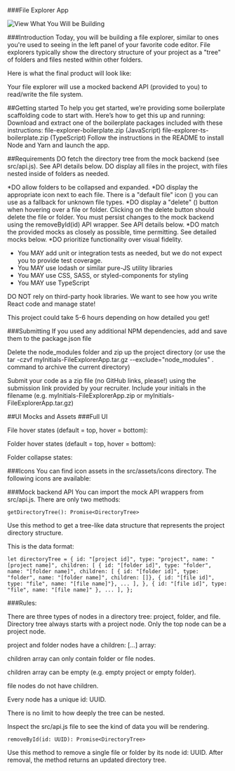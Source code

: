 
###File Explorer App

![View What You Will be Building](https://drive.google.com/file/d/1o6fBiUzHlDeKni4ng4FrkIv4k4Ragus8/view?usp=sharing)



###Introduction
Today, you will be building a file explorer, similar to ones you're used to seeing in the left panel of your favorite code editor. File explorers typically show the directory structure of your project as a "tree" of folders and files nested within other folders.

Here is what the final product will look like:

Your file explorer will use a mocked backend API (provided to you) to read/write the file system.

##Getting started
To help you get started, we’re providing some boilerplate scaffolding code to start with. Here’s how to get this up and running:
Download and extract one of the boilerplate packages included with these instructions:
file-explorer-boilerplate.zip (JavaScript)
file-explorer-ts-boilerplate.zip (TypeScript)
Follow the instructions in the README to install Node and Yarn and launch the app.

##Requirements
DO fetch the directory tree from the mock backend (see src/api.js). See API details below.
DO display all files in the project, with files nested inside of folders as needed.

*DO allow folders to be collapsed and expanded.
*DO display the appropriate icon next to each file. There is a "default file" icon () you can use as a fallback for unknown file types.
*DO display a "delete" () button when hovering over a file or folder. Clicking on the delete button should delete the file or folder. You must persist changes to the mock backend using the removeById(id)  API wrapper. See API details below.
*DO match the provided mocks as closely as possible, time permitting. See detailed mocks below. 
*DO prioritize functionality over visual fidelity.

- You MAY add unit or integration tests as needed, but we do not expect you to provide test coverage.
- You MAY use lodash or similar pure-JS utility libraries
- You MAY use CSS, SASS, or styled-components for styling
- You MAY use TypeScript

DO NOT rely on third-party hook libraries. We want to see how you write React code and manage state!

This project could take 5-6 hours depending on how detailed you get!

###Submitting
If you used any additional NPM dependencies, add and save them to the package.json file

Delete the node_modules folder and zip up the project directory (or use the tar -czvf myInitials-FileExplorerApp.tar.gz --exclude="node_modules" . command to archive the current directory)

Submit your code as a zip file (no GitHub links, please!) using the submission link provided by your recruiter. Include your initials in the filename (e.g. myInitials-FileExplorerApp.zip or myInitials-FileExplorerApp.tar.gz)

##UI Mocks and Assets
###Full UI

File hover states (default = top, hover = bottom):

Folder hover states (default = top, hover = bottom):

Folder collapse states:

###Icons
You can find icon assets in the src/assets/icons directory. The following icons are available:

###Mock backend API
You can import the mock API wrappers from src/api.js. There are only two methods:

`getDirectoryTree(): Promise<DirectoryTree>`

Use this method to get a tree-like data structure that represents the project directory structure.

This is the data format:

`let directoryTree = {
   id: "[project id]",
   type: "project",
   name: "[project name]",
   children: [
     {
       id: "[folder id]",
       type: "folder",
       name: "[folder name]",
       children: [
         { id: "[folder id]", type: "folder", name: "[folder name]", children: []},
         { id: "[file id]", type: "file", name: "[file name]"},
         ...
       ],
     },
     { id: "[file id]", type: "file", name: "[file name]" },
     ...
   ],
 };`

###Rules:

There are three types of nodes in a directory tree: project, folder, and file.
Directory tree always starts with a project node. Only the top node can be a project node.

project and folder nodes have a children: [...] array:

children array can only contain folder or file nodes.

children array can be empty (e.g. empty project or empty folder).

file nodes do not have children.

Every node has a unique id: UUID.

There is no limit to how deeply the tree can be nested.

Inspect the src/api.js file to see the kind of data you will be rendering.

`removeById(id: UUID): Promise<DirectoryTree>`

Use this method to remove a single file or folder by its node id: UUID. After removal, the method returns an updated directory tree.
